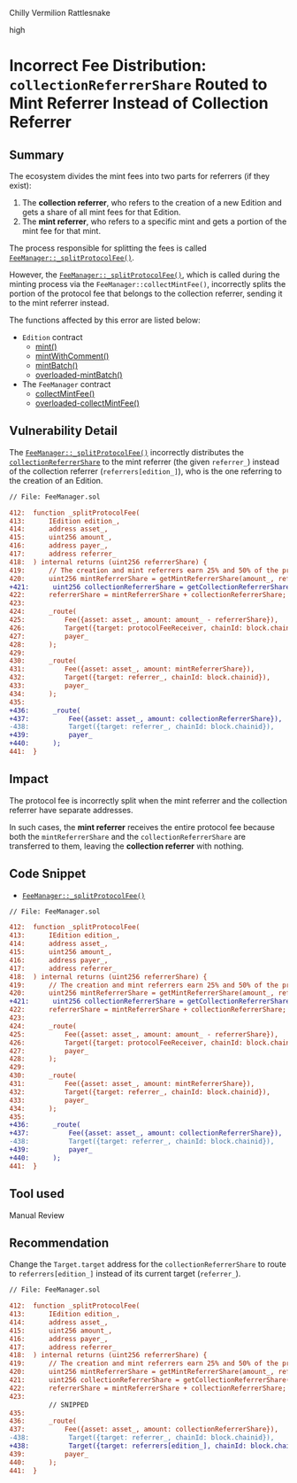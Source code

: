Chilly Vermilion Rattlesnake

high

# Incorrect Fee Distribution: `collectionReferrerShare` Routed to Mint Referrer Instead of Collection Referrer

## Summary
The ecosystem divides the mint fees into two parts for referrers (if they exist):
1. The **collection referrer**, who refers to the creation of a new Edition and gets a share of all mint fees for that Edition.
2. The **mint referrer**, who refers to a specific mint and gets a portion of the mint fee for that mint.

The process responsible for splitting the fees is called [`FeeManager::_splitProtocolFee()`](https://github.com/sherlock-audit/2024-04-titles/blob/main/wallflower-contract-v2/src/fees/FeeManager.sol).

However, the [`FeeManager::_splitProtocolFee()`](https://github.com/sherlock-audit/2024-04-titles/blob/main/wallflower-contract-v2/src/fees/FeeManager.sol#L412-L441), which is called during the minting process via the `FeeManager::collectMintFee()`, incorrectly splits the portion of the protocol fee that belongs to the collection referrer, sending it to the mint referrer instead.

The functions affected by this error are listed below:
* `Edition` contract
  * [mint()](https://github.com/sherlock-audit/2024-04-titles/blob/main/wallflower-contract-v2/src/editions/Edition.sol#L228-L242)
  * [mintWithComment()](https://github.com/sherlock-audit/2024-04-titles/blob/main/wallflower-contract-v2/src/editions/Edition.sol#L252-L270)
  * [mintBatch()](https://github.com/sherlock-audit/2024-04-titles/blob/main/wallflower-contract-v2/src/editions/Edition.sol#L277-L297)
  * [overloaded-mintBatch()](https://github.com/sherlock-audit/2024-04-titles/blob/main/wallflower-contract-v2/src/editions/Edition.sol#L304-L320)
* The `FeeManager` contract
  * [collectMintFee()](https://github.com/sherlock-audit/2024-04-titles/blob/main/wallflower-contract-v2/src/fees/FeeManager.sol#L183-L193)
  * [overloaded-collectMintFee()](https://github.com/sherlock-audit/2024-04-titles/blob/main/wallflower-contract-v2/src/fees/FeeManager.sol#L202-L213)

## Vulnerability Detail
The [`FeeManager::_splitProtocolFee()`](https://github.com/sherlock-audit/2024-04-titles/blob/main/wallflower-contract-v2/src/fees/FeeManager.sol#L412-L441) incorrectly distributes the [`collectionReferrerShare`](https://github.com/sherlock-audit/2024-04-titles/blob/main/wallflower-contract-v2/src/fees/FeeManager.sol#L421) to the mint referrer (the given `referrer_`) instead of the collection referrer (`referrers[edition_]`), who is the one referring to the creation of an Edition.

```diff
// File: FeeManager.sol

412:  function _splitProtocolFee(
413:      IEdition edition_,
414:      address asset_,
415:      uint256 amount_,
416:      address payer_,
417:      address referrer_
418:  ) internal returns (uint256 referrerShare) {
419:      // The creation and mint referrers earn 25% and 50% of the protocol's share respectively, if applicable
420:      uint256 mintReferrerShare = getMintReferrerShare(amount_, referrer_);
+421:      uint256 collectionReferrerShare = getCollectionReferrerShare(amount_, referrers[edition_]);
422:      referrerShare = mintReferrerShare + collectionReferrerShare;
423:
424:      _route(
425:          Fee({asset: asset_, amount: amount_ - referrerShare}),
426:          Target({target: protocolFeeReceiver, chainId: block.chainid}),
427:          payer_
428:      );
429:
430:      _route(
431:          Fee({asset: asset_, amount: mintReferrerShare}),
432:          Target({target: referrer_, chainId: block.chainid}),
433:          payer_
434:      );
435:
+436:      _route(
+437:          Fee({asset: asset_, amount: collectionReferrerShare}),
-438:          Target({target: referrer_, chainId: block.chainid}),
+439:          payer_
+440:      );
441:  }
```

## Impact
The protocol fee is incorrectly split when the mint referrer and the collection referrer have separate addresses. 

In such cases, the **mint referrer** receives the entire protocol fee because both the `mintReferrerShare` and the `collectionReferrerShare` are transferred to them, leaving the **collection referrer** with nothing.


## Code Snippet
* [`FeeManager::_splitProtocolFee()`](https://github.com/sherlock-audit/2024-04-titles/blob/main/wallflower-contract-v2/src/fees/FeeManager.sol#L412-L441)
```diff
// File: FeeManager.sol

412:  function _splitProtocolFee(
413:      IEdition edition_,
414:      address asset_,
415:      uint256 amount_,
416:      address payer_,
417:      address referrer_
418:  ) internal returns (uint256 referrerShare) {
419:      // The creation and mint referrers earn 25% and 50% of the protocol's share respectively, if applicable
420:      uint256 mintReferrerShare = getMintReferrerShare(amount_, referrer_);
+421:      uint256 collectionReferrerShare = getCollectionReferrerShare(amount_, referrers[edition_]);
422:      referrerShare = mintReferrerShare + collectionReferrerShare;
423:
424:      _route(
425:          Fee({asset: asset_, amount: amount_ - referrerShare}),
426:          Target({target: protocolFeeReceiver, chainId: block.chainid}),
427:          payer_
428:      );
429:
430:      _route(
431:          Fee({asset: asset_, amount: mintReferrerShare}),
432:          Target({target: referrer_, chainId: block.chainid}),
433:          payer_
434:      );
435:
+436:      _route(
+437:          Fee({asset: asset_, amount: collectionReferrerShare}),
-438:          Target({target: referrer_, chainId: block.chainid}),
+439:          payer_
+440:      );
441:  }
```
## Tool used
Manual Review

## Recommendation
Change the `Target.target` address for the `collectionReferrerShare` to route to `referrers[edition_]` instead of its current target (`referrer_`).


```diff
// File: FeeManager.sol

412:  function _splitProtocolFee(
413:      IEdition edition_,
414:      address asset_,
415:      uint256 amount_,
416:      address payer_,
417:      address referrer_
418:  ) internal returns (uint256 referrerShare) {
419:      // The creation and mint referrers earn 25% and 50% of the protocol's share respectively, if applicable
420:      uint256 mintReferrerShare = getMintReferrerShare(amount_, referrer_);
421:      uint256 collectionReferrerShare = getCollectionReferrerShare(amount_, referrers[edition_]);
422:      referrerShare = mintReferrerShare + collectionReferrerShare;
423:
          // SNIPPED
435:
436:      _route(
437:          Fee({asset: asset_, amount: collectionReferrerShare}),
-438:          Target({target: referrer_, chainId: block.chainid}),
+438:          Target({target: referrers[edition_], chainId: block.chainid}),
439:          payer_
440:      );
441:  }
```